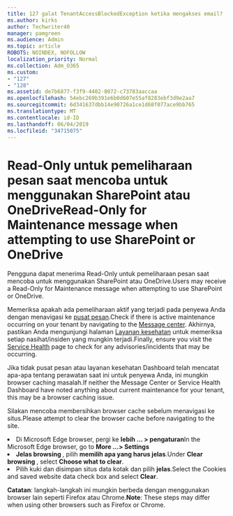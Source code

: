 ```yaml
---
title: 127 galat TenantAccessBlockedException ketika mengakses email?
ms.author: kirks
author: Techwriter40
manager: pamgreen
ms.audience: Admin
ms.topic: article
ROBOTS: NOINDEX, NOFOLLOW
localization_priority: Normal
ms.collection: Adm_O365
ms.custom:
- "127"
- "128"
ms.assetid: de7b6877-f3f9-4402-8072-c73783aaccaa
ms.openlocfilehash: 54ebc269b391e6b0d607e55af8283ebf3d9e2aa7
ms.sourcegitcommit: 6d341637dbb14e90726a1ce1d68f077ace9bb765
ms.translationtype: MT
ms.contentlocale: id-ID
ms.lasthandoff: 06/04/2019
ms.locfileid: "34715075"
---
```

# <a name="read-only-for-maintenance-message-when-attempting-to-use-sharepoint-or-onedrive"></a><span data-ttu-id="2ced7-102">Read-Only untuk pemeliharaan pesan saat mencoba untuk menggunakan SharePoint atau OneDrive</span><span class="sxs-lookup"><span data-stu-id="2ced7-102">Read-Only for Maintenance message when attempting to use SharePoint or OneDrive</span></span>

<span data-ttu-id="2ced7-103">Pengguna dapat menerima Read-Only untuk pemeliharaan pesan saat mencoba untuk menggunakan SharePoint atau OneDrive.</span><span class="sxs-lookup"><span data-stu-id="2ced7-103">Users may receive a Read-Only for Maintenance message when attempting to use SharePoint or OneDrive.</span></span>

<span data-ttu-id="2ced7-104">Memeriksa apakah ada pemeliharaan aktif yang terjadi pada penyewa Anda dengan menavigasi ke <a href="https://portal.office.com/adminportal/home#/MessageCenter">pusat pesan</a>.</span><span class="sxs-lookup"><span data-stu-id="2ced7-104">Check if there is active maintenance occurring on your tenant by navigating to the <a href="https://portal.office.com/adminportal/home#/MessageCenter">Message center</a>.</span></span> <span data-ttu-id="2ced7-105">Akhirnya, pastikan Anda mengunjungi halaman <a href="https://portal.office.com/adminportal/home#/servicehealth">Layanan kesehatan</a> untuk memeriksa setiap nasihat/insiden yang mungkin terjadi.</span><span class="sxs-lookup"><span data-stu-id="2ced7-105">Finally, ensure you visit the <a href="https://portal.office.com/adminportal/home#/servicehealth">Service Health</a> page to check for any advisories/incidents that may be occurring.</span></span>

<span data-ttu-id="2ced7-106">Jika tidak pusat pesan atau layanan kesehatan Dashboard telah mencatat apa-apa tentang perawatan saat ini untuk penyewa Anda, ini mungkin browser caching masalah.</span><span class="sxs-lookup"><span data-stu-id="2ced7-106">If neither the Message Center or Service Health Dashboard have noted anything about current maintenance for your tenant, this may be a browser caching issue.</span></span>

<span data-ttu-id="2ced7-107">Silakan mencoba membersihkan browser cache sebelum menavigasi ke situs.</span><span class="sxs-lookup"><span data-stu-id="2ced7-107">Please attempt to clear the browser cache before navigating to the site.</span></span>

  <li><span data-ttu-id="2ced7-108">Di Microsoft Edge browser, pergi ke <strong>lebih &hellip; &gt; pengaturan</strong></span><span class="sxs-lookup"><span data-stu-id="2ced7-108">In the Microsoft Edge browser, go to <strong>More &hellip;&gt; Settings</strong></span></span></li>  <li><span data-ttu-id="2ced7-109"><strong>Jelas browsing </strong>, pilih <strong>memilih apa yang harus jelas</strong>.</span><span class="sxs-lookup"><span data-stu-id="2ced7-109">Under <strong>Clear browsing </strong>, select <strong>Choose what to clear</strong>.</span></span></li>  <li><span data-ttu-id="2ced7-110">Pilih kuki dan disimpan situs data kotak dan pilih <strong>jelas</strong>.</span><span class="sxs-lookup"><span data-stu-id="2ced7-110">Select the Cookies and saved website data check box and select <strong>Clear</strong>.</span></span></li>  </ol>  

<span data-ttu-id="2ced7-111">**Catatan**: langkah-langkah ini mungkin berbeda dengan menggunakan browser lain seperti Firefox atau Chrome.</span><span class="sxs-lookup"><span data-stu-id="2ced7-111">**Note**: These steps may differ when using other browsers such as Firefox or Chrome.</span></span>

